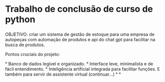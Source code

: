 <h1>Trabalho de conclusão de curso de python
<h3></h3>OBJETIVO: criar um sistema de gestão de estoque para uma empresa de autopeças com automação de produtos e api do chat gpt para facilitar na busca de produtos.

Pontos cruciais do projeto:

  ° Banco de dados legível e organizado.
  ° Interface leve, minimalista e de fácil entendimento.
  ° Inteligência artificial integrada para facilitar funções. E também para servir de assistente virtual (continuar...)
  ° 
  ° 
